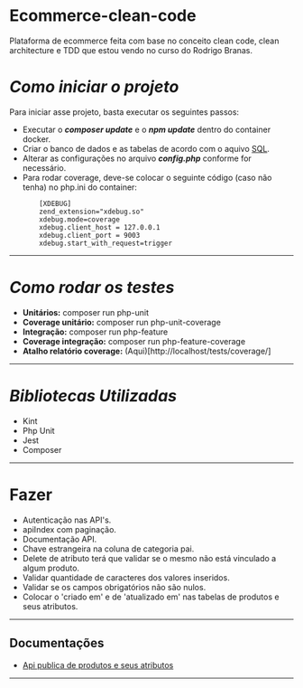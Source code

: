 # Ecommerce-clean-code
Plataforma de ecommerce feita com base no conceito clean code, clean architecture e TDD que estou vendo no curso do Rodrigo Branas.

# *Como iniciar o projeto*
Para iniciar asse projeto, basta executar os seguintes passos:
- Executar o ***composer update*** e o ***npm update*** dentro do container docker.
- Criar o banco de dados e as tabelas de acordo com o aquivo [SQL](https://github.com/Jhon-Henkel/ecommerce-clean-code/blob/main/alters/alters.sql).
- Alterar as configurações no arquivo ***config.php*** conforme for necessário.
- Para rodar coverage, deve-se colocar o seguinte código (caso não tenha) no php.ini do container:
    ````
        [XDEBUG]
        zend_extension="xdebug.so"
        xdebug.mode=coverage
        xdebug.client_host = 127.0.0.1
        xdebug.client_port = 9003
        xdebug.start_with_request=trigger
    ````
---
# *Como rodar os testes*
- **Unitários:** composer run php-unit
- **Coverage unitário:** composer run php-unit-coverage
- **Integração:** composer run php-feature
- **Coverage integração:** composer run php-feature-coverage
- **Atalho relatório coverage:** (Aqui)[http://localhost/tests/coverage/] 
---
# *Bibliotecas Utilizadas*
- Kint
- Php Unit
- Jest
- Composer
---
# Fazer
- Autenticação nas API's.
- apiIndex com paginação.
- Documentação API.
- Chave estrangeira na coluna de categoria pai.
- Delete de atributo terá que validar se o mesmo não está vinculado a algum produto.
- Validar quantidade de caracteres dos valores inseridos.
- Validar se os campos obrigatórios não são nulos.
- Colocar o 'criado em' e de 'atualizado em' nas tabelas de produtos e seus atributos.

---
## Documentações
- [Api publica de produtos e seus atributos](https://github.com/Jhon-Henkel/ecommerce-clean-code/blob/main/documentation/ApiProductAndAttributes.md)
---